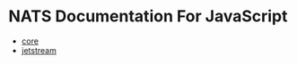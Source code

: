 # NATS Documentation For JavaScript

- [core](../core/docs/index.html)
- [jetstream](../jetstream/docs/index.html)